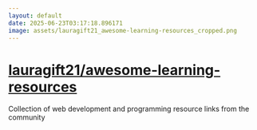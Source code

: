 ```yaml
---
layout: default
date: 2025-06-23T03:17:18.896171
image: assets/lauragift21_awesome-learning-resources_cropped.png
---
```


# [lauragift21/awesome-learning-resources](https://github.com/lauragift21/awesome-learning-resources)

Collection of web development and programming resource links from the community
